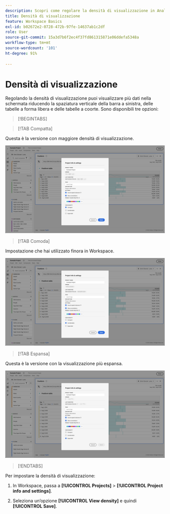 ```yaml
---
description: Scopri come regolare la densità di visualizzazione in Analysis Workspace.
title: Densità di visualizzazione
feature: Workspace Basics
exl-id: b02672e2-0728-472b-97fe-14637ab1c2df
role: User
source-git-commit: 15a3d7b6f2ec4f37fd861315871e06ddefa5348a
workflow-type: tm+mt
source-wordcount: '101'
ht-degree: 91%

---
```


# Densità di visualizzazione

Regolando la densità di visualizzazione puoi visualizzare più dati nella schermata riducendo la spaziatura verticale della barra a sinistra, delle tabelle a forma libera e delle tabelle a coorte. Sono disponibili tre opzioni:

>[!BEGINTABS]

>[!TAB Compatta]

Questa è la versione con maggiore densità di visualizzazione.

![Densità della visualizzazione compatta.](assets/view-density-compact.png)

>[!TAB Comoda]

Impostazione che hai utilizzato finora in Workspace.

![Densità della visualizzazione espansa.](assets/view-density-comfortable.png)

>[!TAB Espansa]

Questa è la versione con la visualizzazione più espansa.

![Densità della visualizzazione espansa.](assets/view-density-expanded.png)

>[!ENDTABS]


Per impostare la densità di visualizzazione:

1. In Workspace, passa a **[!UICONTROL Projects]** > **[!UICONTROL Project info and settings]**.

1. Seleziona un’opzione **[!UICONTROL View density]** e quindi **[!UICONTROL Save]**.
